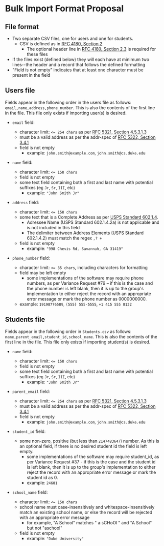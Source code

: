 # Bulk Import Format Proposal

## File format
* Two separate CSV files, one for users and one for students.
    * CSV is defined as in [RFC 4180, Section 2](https://datatracker.ietf.org/doc/html/rfc4180#section-2)
        * The optional header line in [RFC 4180, Section 2.3](https://datatracker.ietf.org/doc/html/rfc4180#section-2) is required for these files
* If the files exist (defined below) they will each have at minimum two lines--the header and a record that follows the defined formatting
* "Field is not empty" indicates that at least one character must be present in the field


## Users file
Fields appear in the following order in the users file as follows: `email,name,address,phone_number`. This is also the contents of the first line in the file. This file only exists if importing user(s) is desired. 

* `email` field: 
    - character limit: `<= 254 chars` as per [RFC 5321, Section 4.5.3.1.3](https://datatracker.ietf.org/doc/html/rfc5321#section-4.5.3.1.3) 
    - must be a valid address as per the addr-spec of [RFC 5322, Section 3.4.1](https://datatracker.ietf.org/doc/html/rfc5322#section-3.4.1)
    - field is not empty
        - example: `john.smith@example.com`, `john.smith@cs.duke.edu`

* `name` field:
    - character limit: `<= 150 chars`
    - field is not empty
    - some text field containing both a first and last name with potential suffixes (eg `Jr`, `Sr`, `III`, etc)
        - example: ``"John Smith Jr"``

* `address` field:
    - character limit: `<= 150 chars`
    - some text that is a Complete Address as per [USPS Standard 602.1.4](https://pe.usps.com/text/dmm300/602.htm#ep1085515).
        - Adressee Name (USPS Standard 602.1.4.2a) is not applicable and is not included in this field
        - The delimiter between Address Elements (USPS Standard 602.1.4.2) must match the regex `,? +`
    - field is not empty
        - example: `"998 Chevis Rd, Savannah, GA 31419"`

* `phone_number` field:
    - character limit: `<= 35 chars`, including characters for formatting
    - field may be left empty
        - some implementations of the software may require phone numbers, as per Variance Request #79 – if this is the case and the phone number is left blank, then it is up to the group's implementation to either reject the record with an appropriate error message or mark the phone number as 0000000000.
    - example: `19198776589`, `(555) 555-5555`, `+1 415 555 0132`

## Students file
Fields appear in the following order in `Students.csv` as follows: `name,parent_email,student_id,school_name`. This is also the contents of the first line in the file. This file only exists if importing student(s) is desired.

* `name` field:
    - character limit: `<= 150 chars`
    - field is not empty
    - some text field containing both a first and last name with potential suffixes (eg `Jr`, `Sr`, `III`, etc)
        - example: ``"John Smith Jr"``
    
* `parent_email` field: 
    - character limit: `<= 254 chars` as per [RFC 5321, Section 4.5.3.1.3](https://datatracker.ietf.org/doc/html/rfc5321#section-4.5.3.1.3) 
    - must be a valid address as per the addr-spec of [RFC 5322, Section 3.4.1](https://datatracker.ietf.org/doc/html/rfc5322#section-3.4.1)
    - field is not empty
        - example: `john.smith@example.com`, `john.smith@cs.duke.edu`
    
* `student_id` field: 
    - some non-zero, positive (but less than `2147483647`) number. As this is an optional field, if there is no desired student id the field is left empty.
        - some implementations of the software may require student_id, as per Variance Request #37 - if this is the case and the student id is left blank, then it is up to the group's implementation to either reject the record with an appropriate error message or mark the student id as 0.
        - example: `24601`
    
 * `school_name` field:
    - character limit: `<= 150 chars`
    - school name must case-insensitively and whitespace-insensitively match an existing school name, or else the record will be rejected with an appropriate error message
        - for example, "A School" matches "   a sCHoOl   " and "A          School" but not "aschool"
    - field is not empty
        - example: `"Duke University"`